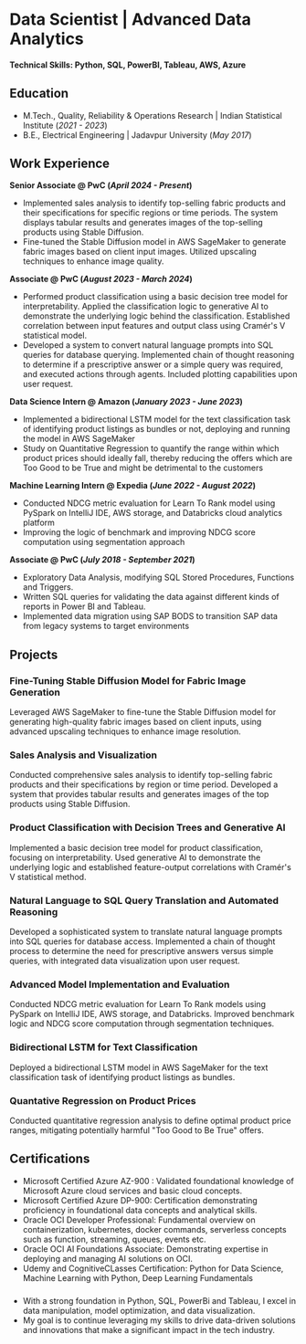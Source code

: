# Data Scientist | Advanced Data Analytics

#### Technical Skills: Python, SQL, PowerBI, Tableau, AWS, Azure

## Education						       		
- M.Tech., Quality, Reliability & Operations Research	| Indian Statistical Institute (_2021 - 2023_)	 			        		
- B.E., Electrical Engineering | Jadavpur University (_May 2017_)

## Work Experience
**Senior Associate @ PwC (_April 2024 - Present_)**
- Implemented sales analysis to identify top-selling fabric products and their specifications for specific regions or time periods.
  The system displays tabular results and generates images of the top-selling products using Stable Diffusion.
- Fine-tuned the Stable Diffusion model in AWS SageMaker to generate fabric images based on client input images.
  Utilized upscaling techniques to enhance image quality.

**Associate @ PwC (_August 2023 - March 2024_)**
- Performed product classification using a basic decision tree model for interpretability.
  Applied the classification logic to generative AI to demonstrate the underlying logic behind the classification.
  Established correlation between input features and output class using Cramér's V statistical model.
- Developed a system to convert natural language prompts into SQL queries for database querying.
  Implemented chain of thought reasoning to determine if a prescriptive answer or a simple query was required, and executed actions through agents.
  Included plotting capabilities upon user request.

**Data Science Intern @ Amazon (_January 2023 - June 2023_)**
- Implemented a bidirectional LSTM model for the text classification task of identifying product listings as bundles or not, deploying and running the model in AWS SageMaker
- Study on Quantitative Regression to quantify the range within which product prices should ideally fall, thereby reducing the offers which are Too Good to be True and might be detrimental to the customers

**Machine Learning Intern @ Expedia (_June 2022 - August 2022_)**
- Conducted NDCG metric evaluation for Learn To Rank model using PySpark on IntelliJ IDE, AWS storage, and Databricks cloud analytics platform
- Improving the logic of benchmark and improving NDCG score computation using segmentation approach

**Associate @ PwC (_July 2018 - September 2021_)**
- Exploratory Data Analysis, modifying SQL Stored Procedures, Functions and Triggers.
- Written SQL queries for validating the data against different kinds of reports in Power BI and Tableau.
- Implemented data migration using SAP BODS to transition SAP data from legacy systems to target environments
  
## Projects
### Fine-Tuning Stable Diffusion Model for Fabric Image Generation
Leveraged AWS SageMaker to fine-tune the Stable Diffusion model for generating high-quality fabric images based on client inputs, using advanced upscaling techniques to enhance image resolution.

### Sales Analysis and Visualization
Conducted comprehensive sales analysis to identify top-selling fabric products and their specifications by region or time period. Developed a system that provides tabular results and generates images of the top products using Stable Diffusion.

### Product Classification with Decision Trees and Generative AI
Implemented a basic decision tree model for product classification, focusing on interpretability. Used generative AI to demonstrate the underlying logic and established feature-output correlations with Cramér's V statistical method.

### Natural Language to SQL Query Translation and Automated Reasoning
Developed a sophisticated system to translate natural language prompts into SQL queries for database access. Implemented a chain of thought process to determine the need for prescriptive answers versus simple queries, with integrated data visualization upon user request.

### Advanced Model Implementation and Evaluation
Conducted NDCG metric evaluation for Learn To Rank models using PySpark on IntelliJ IDE, AWS storage, and Databricks. Improved benchmark logic and NDCG score computation through segmentation techniques.

### Bidirectional LSTM for Text Classification
Deployed a bidirectional LSTM model in AWS SageMaker for the text classification task of identifying product listings as bundles. 

### Quantative Regression on Product Prices
Conducted quantitative regression analysis to define optimal product price ranges, mitigating potentially harmful "Too Good to Be True" offers.

## Certifications
- Microsoft Certified Azure AZ-900 : Validated foundational knowledge of Microsoft Azure cloud services and basic cloud concepts.
- Microsoft Certified Azure DP-900: Certification demonstrating proficiency in foundational data concepts and analytical skills.
- Oracle OCI Developer Professional: Fundamental overview on containerization, kubernetes, docker commands, serverless concepts such as function, streaming, queues, events etc.
- Oracle OCI AI Foundations Associate: Demonstrating expertise in deploying and managing AI solutions on OCI.
- Udemy and CognitiveCLasses Certification: Python for Data Science, Machine Learning with Python, Deep Learning Fundamentals

### 
- With a strong foundation in Python, SQL, PowerBi and Tableau, I excel in data manipulation, model optimization, and data visualization.
- My goal is to continue leveraging my skills to drive data-driven solutions and innovations that make a significant impact in the tech industry.

